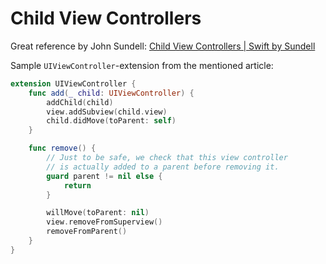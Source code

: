 # Child View Controllers
Great reference by John Sundell:
[Child View Controllers | Swift by Sundell](https://www.swiftbysundell.com/basics/child-view-controllers/)  

Sample `UIViewController`-extension from the mentioned article:
``` swift
extension UIViewController {
    func add(_ child: UIViewController) {
        addChild(child)
        view.addSubview(child.view)
        child.didMove(toParent: self)
    }

    func remove() {
        // Just to be safe, we check that this view controller
        // is actually added to a parent before removing it.
        guard parent != nil else {
            return
        }

        willMove(toParent: nil)
        view.removeFromSuperview()
        removeFromParent()
    }
}
```
